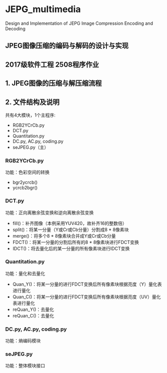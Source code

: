# JEPG_multimedia
Design and Implementation of JEPG Image Compression Encoding and Decoding

JPEG图像压缩的编码与解码的设计与实现
---
2017级软件工程 2508程序作业
---

## 1. JPEG图像的压缩与解压缩流程

## 2. 文件结构及说明
共有4大模块，1个主程序:
- RGB2YCrCb.py
- DCT.py
- Quantitation.py
- DC.py, AC.py, coding.py
- seJPEG.py（主）

### RGB2YCrCb.py
功能：色彩空间的转换
- bgr2ycrcb()
- ycrcb2bgr()
### DCT.py
功能：正向离散余弦变换和逆向离散余弦变换
- fill()：补齐图像（本例采用YUV420，故补齐16的整数倍）
- split()：将某一分量（Y或Cr或Cb分量）分割成8 * 8像素块
- merge()：将多个8 * 8像素块合并成Y或Cr或Cb分量
- FDCT()：将某一分量的分割后所有的8 * 8像素块进行FDCT变换
- IDCT()：将去量化后的某一分量的所有像素块进行IDCT变换
### Quantitation.py
功能：量化和去量化
- Quan_Y()：将某一分量的进行FDCT变换后所有像素块根据亮度（Y）量化表进行量化
- Quan_C()：将某一分量的进行FDCT变换后所有像素块根据亮度（UV）量化表进行量化
- reQuan_Y()：去量化
- reQuan_C()：去量化
### DC.py, AC.py, coding.py
功能：熵编码模块
### seJPEG.py
功能：整体模块接口


